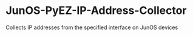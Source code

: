 # JunOS-PyEZ-IP-Address-Collector
Collects IP addresses from the specified interface on JunOS devices
